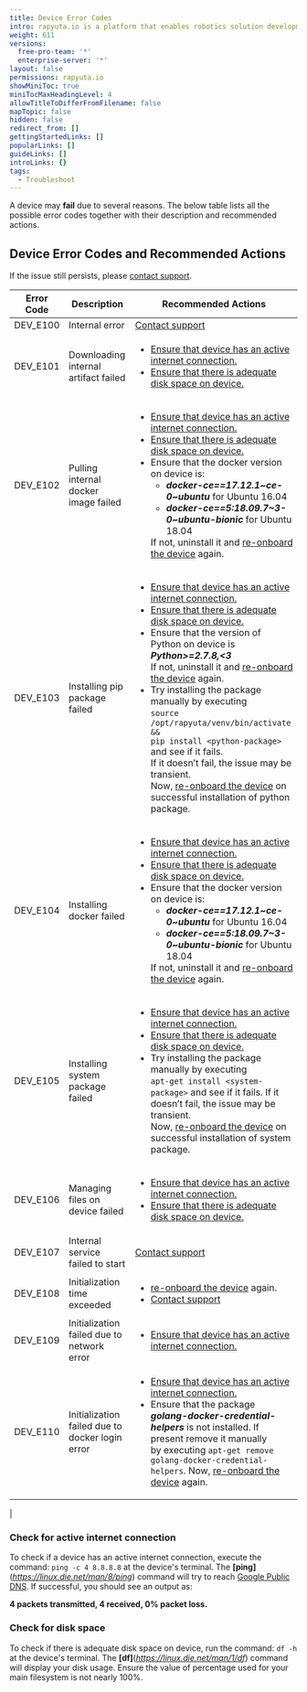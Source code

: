 ```yaml
---
title: Device Error Codes
intro: rapyuta.io is a platform that enables robotics solution development by providing the necessary software infrastructure and facilitating the interaction between multiple stakeholders who contribute to the solution development.
weight: 611
versions:
  free-pro-team: '*'
  enterprise-server: '*'
layout: false
permissions: rapyuta.io
showMiniToc: true
miniTocMaxHeadingLevel: 4
allowTitleToDifferFromFilename: false
mapTopic: false
hidden: false
redirect_from: []
gettingStartedLinks: []
popularLinks: []
guideLinks: []
introLinks: {}
tags:
  - Troubleshoot
---
```

A device may **fail** due to several reasons. The below table lists all the possible error codes together with their description and recommended actions.

## Device Error Codes and Recommended Actions

If the issue still persists, please <a href="#" onclick="javascript:FreshWidget.show();">contact support</a>.


<table>
    <thead>
        <tr>
            <th>Error Code</th>
            <th>Description</th>
            <th>Recommended Actions</th>
        </tr>
    </thead>
    <tbody>
        <tr>
            <td>DEV_E100</td>
            <td>Internal error</td>
            <td><a href="#" onclick="javascript:FreshWidget.show();" class="highlight">Contact support</a></td>
        </tr>
        <tr>
            <td>DEV_E101</td>
            <td>Downloading internal artifact failed</td>
            <td>
                <ul>
                    <li><a href="/6_troubleshoot/610_device-onboarding-failure-codes/#check-for-active-internet-connection" class="highlight">Ensure that device has an active internet connection.</a></li>
                    <li><a href="/6_troubleshoot/610_device-onboarding-failure-codes/#check-for-disk-space" class="highlight">Ensure that there is adequate disk space on device.</a></li>
                </ul>
            </td>
        </tr>
        <tr>
            <td>DEV_E102</td>
            <td>Pulling internal docker image failed</td>
            <td>
                <ul>
                    <li><a href="/6_troubleshoot/610_device-onboarding-failure-codes/#check-for-active-internet-connection" class="highlight">Ensure that device has an active internet connection.</a></li>
                    <li><a href="/6_troubleshoot/610_device-onboarding-failure-codes/#check-for-disk-space" class="highlight">Ensure that there is adequate disk space on device.</a></li>
                    <li>Ensure that the docker version on device is:
                        <ul>
                            <li><strong><em>docker-ce==17.12.1~ce-0~ubuntu</em></strong> for Ubuntu 16.04</li>
                            <li><strong><em>docker-ce==5:18.09.7~3-0~ubuntu-bionic</em></strong> for Ubuntu 18.04</li>
                        </ul>If not, uninstall it and <a href="/6_troubleshoot/612_reonboarding-devices/" class="highlight">re-onboard the device</a> again.</li>
                </ul>
            </td>
        </tr>
        <tr>
            <td>DEV_E103</td>
            <td>Installing pip package failed</td>
            <td>
                <ul>
                    <li><a href="/6_troubleshoot/610_device-onboarding-failure-codes/#check-for-active-internet-connection" class="highlight">Ensure that device has an active internet connection.</a></li>
                    <li><a href="/6_troubleshoot/610_device-onboarding-failure-codes/#check-for-disk-space" class="highlight">Ensure that there is adequate disk space on device.</a></li>
                    <li>Ensure that the version of Python on device is <strong><em>Python&gt;=2.7.8,&lt;3</em></strong><br>
                    If not, uninstall it and <a href="/6_troubleshoot/612_reonboarding-devices/" class="highlight">re-onboard the device</a> again.</li>
                    <li>Try installing the package manually by executing<br>
                    <code>source /opt/rapyuta/venv/bin/activate &amp;&amp; <br>pip install &lt;python-package&gt;</code> and see if it fails.<br>
                    If it doesn’t fail, the issue may be transient.<br>
                    Now, <a href="/6_troubleshoot/612_reonboarding-devices/" class="highlight">re-onboard the device</a> on successful installation of python package.</li>
                </ul>
            </td>
        </tr>
        <tr>
            <td>DEV_E104</td>
            <td>Installing docker failed</td>
            <td>
                <ul>
                    <li><a href="/6_troubleshoot/610_device-onboarding-failure-codes/#check-for-active-internet-connection" class="highlight">Ensure that device has an active internet connection.</a></li>
                    <li><a href="/6_troubleshoot/610_device-onboarding-failure-codes/#check-for-disk-space" class="highlight">Ensure that there is adequate disk space on device.</a></li>
                    <li>Ensure that the docker version on device is:
                        <ul>
                            <li><strong><em>docker-ce==17.12.1~ce-0~ubuntu</em></strong> for Ubuntu 16.04</li>
                            <li><strong><em>docker-ce==5:18.09.7~3-0~ubuntu-bionic</em></strong> for Ubuntu 18.04</li>
                        </ul>If not, uninstall it and <a href="/6_troubleshoot/612_reonboarding-devices/" class="highlight">re-onboard the device</a> again.</li>
                </ul>
            </td>
        </tr>
        <tr>
            <td>DEV_E105</td>
            <td>Installing system package failed</td>
            <td>
                <ul>
                    <li><a href="/6_troubleshoot/610_device-onboarding-failure-codes/#check-for-active-internet-connection" class="highlight">Ensure that device has an active internet connection.</a></li>
                    <li><a href="/6_troubleshoot/610_device-onboarding-failure-codes/#check-for-disk-space" class="highlight">Ensure that there is adequate disk space on device.</a></li>
                    <li>Try installing the package manually by executing<br>
                    <code>apt-get install &lt;system-package&gt;</code> and see if it fails. If it doesn’t fail, the issue may be transient.<br>
                    Now, <a href="/6_troubleshoot/612_reonboarding-devices/" class="highlight">re-onboard the device</a> on successful installation of system package.</li>
                </ul>
            </td>
        </tr>
        <tr>
            <td>DEV_E106</td>
            <td>Managing files on device failed</td>
            <td>
                <ul>
                    <li><a href="/6_troubleshoot/610_device-onboarding-failure-codes/#check-for-active-internet-connection" class="highlight">Ensure that device has an active internet connection.</a></li>
                    <li><a href="/6_troubleshoot/610_device-onboarding-failure-codes/#check-for-disk-space" class="highlight">Ensure that there is adequate disk space on device.</a></li>
                </ul>
            </td>
        </tr>
        <tr>
            <td>DEV_E107</td>
            <td>Internal service failed to start</td>
            <td><a href="#" onclick="javascript:FreshWidget.show();" class="highlight">Contact support</a></td>
        </tr>
        <tr>
            <td>DEV_E108</td>
            <td>Initialization time exceeded</td>
            <td>
                <ul>
                    <li><a href="/6_troubleshoot/612_reonboarding-devices/" class="highlight">re-onboard the device</a> again.</li>
                    <li><a href="#" onclick="javascript:FreshWidget.show();" class="highlight">Contact support</a></li>
                </ul>
            </td>
        </tr>
        <tr>
            <td>DEV_E109</td>
            <td>Initialization failed due to network error</td>
            <td>
                <ul>
                    <li><a href="/6_troubleshoot/610_device-onboarding-failure-codes/#check-for-active-internet-connection" class="highlight">Ensure that device has an active internet connection.</a></li>
                </ul>
            </td>
        </tr>
        <tr>
            <td>DEV_E110</td>
            <td>Initialization failed due to docker login error</td>
            <td>
                <ul>
                    <li><a href="/6_troubleshoot/610_device-onboarding-failure-codes/#check-for-active-internet-connection" class="highlight">Ensure that device has an active internet connection.</a></li>
                    <li>Ensure that the package <strong><em>golang-docker-credential-helpers</em></strong> is not installed. If present remove it manually <br>
                     by executing <code>apt-get remove golang-docker-credential-helpers</code>. Now, <a href="/6_troubleshoot/612_reonboarding-devices/" class="highlight">re-onboard the device</a> again.</li>
                </ul>
            </td>
        </tr>
    </tbody>
</table>
|

### Check for active internet connection

  To check if a device has an active internet connection, execute the command: `ping -c 4 8.8.8.8` at the device's terminal. The **[**ping**]**(*https://linux.die.net/man/8/ping*) command will try to reach [Google Public DNS](https://en.wikipedia.org/wiki/Google_Public_DNS). If successful, you should see an output as:

  **4 packets transmitted, 4 received, 0% packet loss.**



### Check for disk space

  To check if there is adequate disk space on device, run the command: `df -h` at the device's terminal. The **[**df**]**(*https://linux.die.net/man/1/df*) command will display your disk usage. Ensure the value of percentage used for your main filesystem is not nearly 100%.
